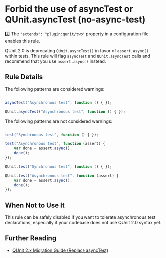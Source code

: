 # Forbid the use of asyncTest or QUnit.asyncTest (no-async-test)

:two: The `"extends": "plugin:qunit/two"` property in a configuration file enables this rule.

QUnit 2.0 is deprecating `QUnit.asyncTest()` in favor of `assert.async()` within tests. This rule will flag `asyncTest` and `QUnit.asyncTest` calls and recommend that you use `assert.async()` instead.

## Rule Details

The following patterns are considered warnings:

```js

asyncTest("Asynchronous test", function () { });

QUnit.asyncTest("Asynchronous test", function () { });

```

The following patterns are not considered warnings:

```js

test("Synchronous test", function () { });

test("Asynchronous test", function (assert) {
    var done = assert.async();
    done();
});

QUnit.test("Synchronous test", function () { });

QUnit.test("Asynchronous test", function (assert) {
    var done = assert.async();
    done();
});

```

## When Not to Use It

This rule can be safely disabled if you want to tolerate asynchronous test declarations, especially if your codebase does not use QUnit 2.0 syntax yet.

## Further Reading

* [QUnit 2.x Migration Guide (Replace asyncTest)](http://qunitjs.com/upgrade-guide-2.x/#replace-asynctest-with-qunit-test-and-assert-async)
